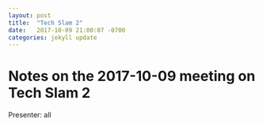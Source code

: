 ```yaml
---
layout: post
title:  "Tech Slam 2"
date:   2017-10-09 21:00:07 -0700
categories: jekyll update
---
```

# Notes on the 2017-10-09 meeting on Tech Slam 2

Presenter: all